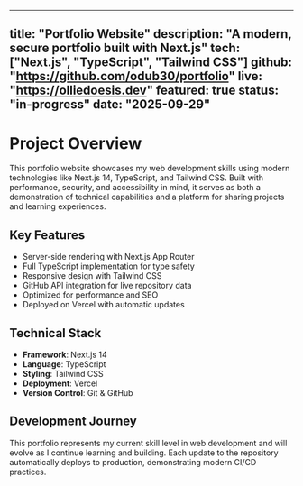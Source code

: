 <!-- src/data/projects/portfolio-website.md -->
---
title: "Portfolio Website"
description: "A modern, secure portfolio built with Next.js"
tech: ["Next.js", "TypeScript", "Tailwind CSS"]
github: "https://github.com/odub30/portfolio"
live: "https://olliedoesis.dev"
featured: true
status: "in-progress"
date: "2025-09-29"
---

# Project Overview

This portfolio website showcases my web development skills using modern technologies like Next.js 14, TypeScript, and Tailwind CSS. Built with performance, security, and accessibility in mind, it serves as both a demonstration of technical capabilities and a platform for sharing projects and learning experiences.

## Key Features

- Server-side rendering with Next.js App Router
- Full TypeScript implementation for type safety
- Responsive design with Tailwind CSS
- GitHub API integration for live repository data
- Optimized for performance and SEO
- Deployed on Vercel with automatic updates

## Technical Stack

- **Framework**: Next.js 14
- **Language**: TypeScript
- **Styling**: Tailwind CSS
- **Deployment**: Vercel
- **Version Control**: Git & GitHub

## Development Journey

This portfolio represents my current skill level in web development and will evolve as I continue learning and building. Each update to the repository automatically deploys to production, demonstrating modern CI/CD practices.